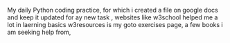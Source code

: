 My daily Python coding practice, 
for which i created a file on google docs and keep it updated for ay new task , 
websites like w3school helped me a lot in laerning basics
w3resources is my goto exercises page,
a few books i am seeking help from,
